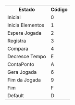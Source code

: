 <center> <table>
  <tr>
    <th> Estado </th>
    <th> Código </th>
  </tr>
  
  <tr>
    <td> Inicial </td>
    <td> 0 </td>
  </tr>
  
  <tr>
    <td> Inicia Elementos </td>
    <td> 1 </td>
  </tr>

  <tr>
    <td> Espera Jogada </td>
    <td> 2 </td>
  </tr>

  <tr>
    <td> Registra </td>
    <td> 3 </td>
  </tr>

  <tr>
    <td> Compara </td>
    <td> 4 </td>
  </tr>

  <tr>
    <td> Decresce Tempo </td>
    <td> E </td>
  </tr>

  <tr>
    <td> ContaPonto </td>
    <td> A </td>
  </tr>

  <tr>
    <td> Gera Jogada </td>
    <td> 6 </td>
  </tr>

  <tr>
    <td> Fim da Jogada </td>
    <td> 9 </td>
  </tr>

  <tr>
    <td> Fim </td>
    <td> F </td>
  </tr>

  <tr>
    <td> Default </td>
    <td> D </td>
  </tr>
  
</table> </center>
